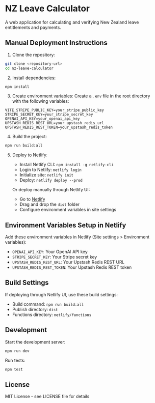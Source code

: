 # NZ Leave Calculator

A web application for calculating and verifying New Zealand leave entitlements and payments.

## Manual Deployment Instructions

1. Clone the repository:
```bash
git clone <repository-url>
cd nz-leave-calculator
```

2. Install dependencies:
```bash
npm install
```

3. Create environment variables:
Create a `.env` file in the root directory with the following variables:
```env
VITE_STRIPE_PUBLIC_KEY=your_stripe_public_key
STRIPE_SECRET_KEY=your_stripe_secret_key
OPENAI_API_KEY=your_openai_api_key
UPSTASH_REDIS_REST_URL=your_upstash_redis_url
UPSTASH_REDIS_REST_TOKEN=your_upstash_redis_token
```

4. Build the project:
```bash
npm run build:all
```

5. Deploy to Netlify:
   - Install Netlify CLI: `npm install -g netlify-cli`
   - Login to Netlify: `netlify login`
   - Initialize site: `netlify init`
   - Deploy: `netlify deploy --prod`

   Or deploy manually through Netlify UI:
   - Go to [Netlify](https://app.netlify.com)
   - Drag and drop the `dist` folder
   - Configure environment variables in site settings

## Environment Variables Setup in Netlify

Add these environment variables in Netlify (Site settings > Environment variables):

- `OPENAI_API_KEY`: Your OpenAI API key
- `STRIPE_SECRET_KEY`: Your Stripe secret key
- `UPSTASH_REDIS_REST_URL`: Your Upstash Redis REST URL
- `UPSTASH_REDIS_REST_TOKEN`: Your Upstash Redis REST token

## Build Settings

If deploying through Netlify UI, use these build settings:
- Build command: `npm run build:all`
- Publish directory: `dist`
- Functions directory: `netlify/functions`

## Development

Start the development server:
```bash
npm run dev
```

Run tests:
```bash
npm test
```

## License

MIT License - see LICENSE file for details